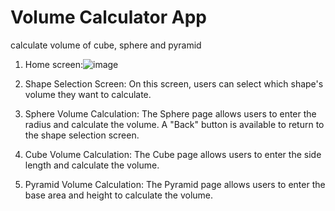# Volume Calculator App
 calculate volume of cube, sphere and pyramid
 
 1. Home screen:![image](https://github.com/user-attachments/assets/614e209a-6451-4469-9dd4-6cd402f24d5f)


 3. Shape Selection Screen:
 On this screen, users can select which shape's volume they want to calculate.

4. Sphere Volume Calculation:
The Sphere page allows users to enter the radius and calculate the volume. A "Back" button is available to return to the shape selection screen.

5. Cube Volume Calculation:
The Cube page allows users to enter the side length and calculate the volume.

6. Pyramid Volume Calculation:
The Pyramid page allows users to enter the base area and height to calculate the volume.





